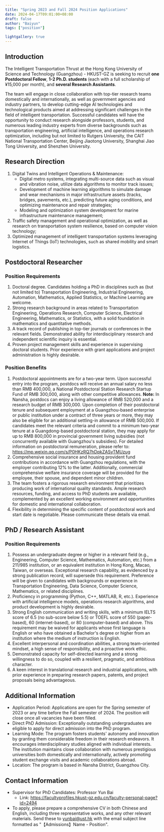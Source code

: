 ```yaml
---
title: "Spring 2023 and Fall 2024 Position Applications"
date: 2024-04-17T09:01:00+08:00
draft: false
author: "Baiyun"
tags: ["position"]

lightgallery: true
---
```

## Introduction

The Intelligent Transportation Thrust at the Hong Kong University of Science and Technology (Guangzhou) - HKUST-GZ is seeking to recruit **one Postdoctoral Fellow**, **1-2 Ph.D. students** (each with a full scholarship of ¥15,000 per month), and **several Research Assistants**.

The team will engage in close collaboration with top-tier research teams domestically and internationally, as well as government agencies and industry partners, to develop cutting-edge AI technologies and technological products aimed at addressing significant challenges in the field of intelligent transportation. Successful candidates will have the opportunity to conduct research alongside professors, students, and numerous leading industry experts from diverse backgrounds such as transportation engineering, artificial intelligence, and operations research optimization, including but not limited to Rutgers University, the CAIT National Transportation Center, Beijing Jiaotong University, Shanghai Jiao Tong University, and Shenzhen University.

## Research Direction

1. Digital Twins and Intelligent Operations & Maintenance:
	- Digital metro systems, integrating multi-source data such as visual and vibration noise, utilize data algorithms to monitor track issues;
	- Development of machine learning algorithms to simulate damage and wear mechanisms in major infrastructure assets (tracks, bridges, pavements, etc.), predicting future aging conditions, and optimizing maintenance and repair strategies;
	- Modeling and optimization system development for marine infrastructure maintenance management;
2. Traffic safety management and operational optimization, as well as research on transportation system resilience, based on computer vision technology;
3. Optimized management of intelligent transportation systems leveraging Internet of Things (IoT) technologies, such as shared mobility and smart logistics.

## Postdoctoral Researcher

### Position Requirements

1. Doctoral degree. Candidates holding a PhD in disciplines such as (but not limited to) Transportation Engineering, Industrial Engineering, Automation, Mathematics, Applied Statistics, or Machine Learning are welcome.
2. Strong research background in areas related to Transportation Engineering, Operations Research, Computer Science, Electrical Engineering, Mathematics, or Statistics, with a solid foundation in mathematics and quantitative methods.
3. A track record of publishing in top-tier journals or conferences in the relevant fields. Demonstrated ability for interdisciplinary research and independent scientific inquiry is essential.
4. Proven project management skills and experience in supervising doctoral students. Prior experience with grant applications and project administration is highly desirable.

### Position Benefits

1. Postdoctoral appointments are for a two-year term. Upon successful entry into the program, postdocs will receive an annual salary no less than RMB 400,000, a National Postdoctoral Station Research Startup Fund of RMB 300,000, along with other competitive allowances. **Note:** In Nansha, postdocs can enjoy a living allowance of RMB 520,000 and a research budget of RMB 300,000. Upon completion of their postdoctoral tenure and subsequent employment at a Guangzhou-based enterprise or public institution under a contract of three years or more, they may also be eligible for an additional settling-in allowance of RMB 500,000. If candidates meet the relevant criteria and commit to a minimum two-year tenure at a Guangdong-based postdoctoral station, they may apply for up to RMB 800,000 in provincial government living subsidies (not concurrently available with Guangzhou's subsidies). For detailed information on postdoctoral remuneration, please refer to: https://mp.weixin.qq.com/s/P0HKzRQ7hDpkZASyTMUzug
2. Comprehensive social insurance and housing provident fund contributions in accordance with Guangzhou regulations, with the employer contributing 12% to the latter. Additionally, commercial comprehensive welfare insurance coverage will be provided for the employee, their spouse, and dependent minor children.
3. The team fosters a rigorous research environment that prioritizes producing work of international quality standards. Ample research resources, funding, and access to PhD students are available, complemented by an excellent working environment and opportunities for domestic and international collaboration.
4. Flexibility in determining the specific content of postdoctoral work and start date is negotiable. Please communicate these details via email.

## PhD / Research Assistant

### Position Requirements

1. Possess an undergraduate degree or higher in a relevant field (e.g., Engineering, Computer Science, Mathematics, Automation, etc.) from a 211/985 institution, or an equivalent institution in Hong Kong, Macao, Taiwan, or overseas. Exceptional research capability, as evidenced by a strong publication record, will supersede this requirement. Preference will be given to candidates with backgrounds or experience in Transportation Engineering, Data Science, Computer Science, Mathematics, or related disciplines.
2. Proficiency in programming (Python, C++, MATLAB, R, etc.). Experience with artificial intelligence models, operations research algorithms, and product development is highly desirable.
3. Strong English communication and writing skills, with a minimum IELTS score of 6.5 (no sub-score below 5.5) or TOEFL score of 550 (paper-based), 60 (internet-based), or 80 (computer-based) and above. This requirement may be waived for applicants whose first language is English or who have obtained a Bachelor's degree or higher from an institution where the medium of instruction is English.
4. Excellent interpersonal and coordination abilities, a strong team-oriented mindset, a high sense of responsibility, and a proactive work ethic.
5. Demonstrated capacity for self-directed learning and a strong willingness to do so, coupled with a resilient, pragmatic, and ambitious character.
6. A keen interest in translational research and industrial applications, with prior experience in preparing research papers, patents, and project proposals being advantageous.

## Additional Information

- Application Period: Applications are open for the Spring semester of 2023 or any time before the Fall semester of 2024. The position will close once all vacancies have been filled.
- Direct PhD Admission: Exceptionally outstanding undergraduates are eligible to apply for direct admission into the PhD program.
- Learning Mode: The program fosters students' autonomy and innovation by granting them considerable freedom in their research endeavors. It encourages interdisciplinary studies aligned with individual interests. The institution maintains close collaboration with numerous prestigious universities both domestically and internationally, actively promoting student exchange visits and academic collaborations abroad.
- Location: The program is based in Nansha District, Guangzhou City.

## Contact Information

- Supervisor for PhD Candidates: Professor Yun Bai
	- Link: https://facultyprofiles.hkust-gz.edu.cn/faculty-personal-page?id=2494
- To apply, please prepare a comprehensive CV in both Chinese and English, including three representative works, and any other relevant materials. Send these to yunbai@ust.hk with the email subject line formatted as "【Admissions】Name - Position".

